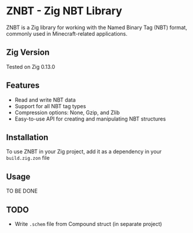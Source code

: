 # ZNBT - Zig NBT Library

ZNBT is a Zig library for working with the Named Binary Tag (NBT) format, commonly used in Minecraft-related applications.

## Zig Version

Tested on Zig 0.13.0

## Features

- Read and write NBT data
- Support for all NBT tag types
- Compression options: None, Gzip, and Zlib
- Easy-to-use API for creating and manipulating NBT structures

## Installation

To use ZNBT in your Zig project, add it as a dependency in your `build.zig.zon` file

## Usage

TO BE DONE

## TODO

- Write `.schem` file from Compound struct (in separate project)
